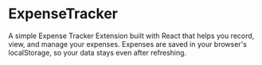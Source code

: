 # ExpenseTracker
 A simple Expense Tracker Extension built with React that helps you record, view, and manage your expenses. Expenses are saved in your browser's localStorage, so your data stays even after refreshing.

